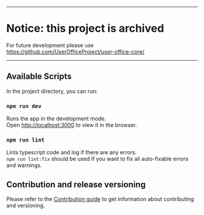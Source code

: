 ******
# Notice: this project is archived
For future development please use https://github.com/UserOfficeProject/user-office-core/
******
## Available Scripts

In the project directory, you can run:

### `npm run dev`

Runs the app in the development mode.<br>
Open [http://localhost:3000](http://localhost:3000) to view it in the browser.

### `npm run lint`

Lints typescript code and log if there are any errors.<br>
`npm run lint:fix` should be used if you want to fix all auto-fixable errors and warnings. 

## Contribution and release versioning

Please refer to the [Contribution guide](CONTRIBUTING.md) to get information about contributing and versioning.
